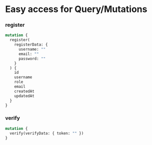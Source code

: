 # Easy access for Query/Mutations

### register
```graphql
mutation {
  register(
    registerData: {
      username: ""
      email: ""
      password: ""
    }
  ) {
    id
    username
    role
    email
    createdAt
    updatedAt
  }
}
```

### verify
```graphql
mutation {
  verify(verifyData: { token: "" })
}
```
